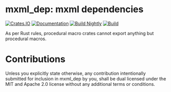 # mxml_dep: mxml dependencies

[![Crates.IO](https://img.shields.io/crates/v/mxml_dep.svg)](https://crates.rs/crates/mxml_dep)
[![Documentation](https://img.shields.io/badge/api-rustdoc-blue.svg)](https://docs.rs/mxml_dep)
[![Build Nightly](https://github.com/andrew-johnson-4/mxml_dep/workflows/BuildNightly/badge.svg)](https://github.com/andrew-johnson-4/mxml_dep)
[![Build](https://github.com/andrew-johnson-4/mxml_dep/workflows/Build/badge.svg)](https://github.com/andrew-johnson-4/mxml_dep)

As per Rust rules, procedural macro crates cannot export anything but procedural macros.

# Contributions
Unless you explicitly state otherwise, any contribution intentionally submitted 
for inclusion in mxml_dep by you, shall be dual licensed under the MIT and Apache 2.0
license without any additional terms or conditions.
